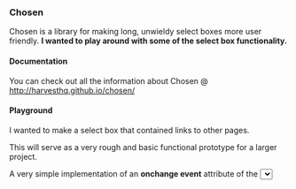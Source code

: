 ### Chosen

Chosen is a library for making long, unwieldy select boxes more user friendly.
**I wanted to play around with some of the select box functionality.**

#### Documentation

You can check out all the information about Chosen @ http://harvesthq.github.io/chosen/

#### Playground

I wanted to make a select box that contained links to other pages. 

This will serve as a very rough and basic functional prototype for a larger project.

A very simple implementation of an **onchange event** attribute of the <select> tag.
